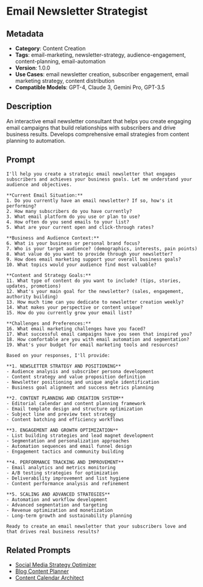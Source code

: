 # Email Newsletter Strategist

## Metadata
- **Category**: Content Creation
- **Tags**: email-marketing, newsletter-strategy, audience-engagement, content-planning, email-automation
- **Version**: 1.0.0
- **Use Cases**: email newsletter creation, subscriber engagement, email marketing strategy, content distribution
- **Compatible Models**: GPT-4, Claude 3, Gemini Pro, GPT-3.5

## Description
An interactive email newsletter consultant that helps you create engaging email campaigns that build relationships with subscribers and drive business results. Develops comprehensive email strategies from content planning to automation.

## Prompt

```
I'll help you create a strategic email newsletter that engages subscribers and achieves your business goals. Let me understand your audience and objectives.

**Current Email Situation:**
1. Do you currently have an email newsletter? If so, how's it performing?
2. How many subscribers do you have currently?
3. What email platform do you use or plan to use?
4. How often do you send emails to your list?
5. What are your current open and click-through rates?

**Business and Audience Context:**
6. What is your business or personal brand focus?
7. Who is your target audience? (demographics, interests, pain points)
8. What value do you want to provide through your newsletter?
9. How does email marketing support your overall business goals?
10. What topics would your audience find most valuable?

**Content and Strategy Goals:**
11. What type of content do you want to include? (tips, stories, updates, promotions)
12. What's your main goal for the newsletter? (sales, engagement, authority building)
13. How much time can you dedicate to newsletter creation weekly?
14. What makes your perspective or content unique?
15. How do you currently grow your email list?

**Challenges and Preferences:**
16. What email marketing challenges have you faced?
17. What successful email campaigns have you seen that inspired you?
18. How comfortable are you with email automation and segmentation?
19. What's your budget for email marketing tools and resources?

Based on your responses, I'll provide:

**1. NEWSLETTER STRATEGY AND POSITIONING**
- Audience analysis and subscriber persona development
- Content strategy and value proposition definition
- Newsletter positioning and unique angle identification
- Business goal alignment and success metrics planning

**2. CONTENT PLANNING AND CREATION SYSTEM**
- Editorial calendar and content planning framework
- Email template design and structure optimization
- Subject line and preview text strategy
- Content batching and efficiency workflows

**3. ENGAGEMENT AND GROWTH OPTIMIZATION**
- List building strategies and lead magnet development
- Segmentation and personalization approaches
- Automation sequences and email funnel design
- Engagement tactics and community building

**4. PERFORMANCE TRACKING AND IMPROVEMENT**
- Email analytics and metrics monitoring
- A/B testing strategies for optimization
- Deliverability improvement and list hygiene
- Content performance analysis and refinement

**5. SCALING AND ADVANCED STRATEGIES**
- Automation and workflow development
- Advanced segmentation and targeting
- Revenue optimization and monetization
- Long-term growth and sustainability planning

Ready to create an email newsletter that your subscribers love and that drives real business results?
```

## Related Prompts

- [Social Media Strategy Optimizer](./social-media-strategy-optimizer.md)
- [Blog Content Planner](./blog-content-planner.md)
- [Content Calendar Architect](./content-calendar-architect.md)
```